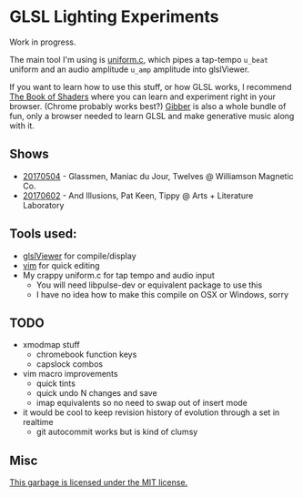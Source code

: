 # GLSL Lighting Experiments

Work in progress.

The main tool I'm using is [uniform.c](uniform.c), which pipes a tap-tempo
`u_beat` uniform and an audio amplitude `u_amp` amplitude into 
glslViewer.

If you want to learn how to use this stuff, or how GLSL works, I recommend 
[The Book of Shaders](https://thebookofshaders.com/) where you can learn and 
experiment right in your browser. (Chrome probably works best?) 
[Gibber](http://gibber.cc/) is also a whole bundle of fun, only a browser 
needed to learn GLSL and make generative music along with it.

## Shows

- [20170504](shows/20170504) - Glassmen, Maniac du Jour, Twelves @ Williamson Magnetic Co.
- [20170602](shows/20170602) - And Illusions, Pat Keen, Tippy @ Arts + Literature Laboratory

## Tools used:

- [glslViewer](https://github.com/patriciogonzalezvivo/glslViewer) for compile/display
- [vim](http://www.vim.org/) for quick editing
- My crappy uniform.c for tap tempo and audio input
  - You will need libpulse-dev or equivalent package to use this
  - I have no idea how to make this compile on OSX or Windows, sorry

## TODO

- xmodmap stuff 
  - chromebook function keys 
  - capslock combos
- vim macro improvements
  - quick tints
  - quick undo N changes and save 
  - imap equivalents so no need to swap out of insert mode
- it would be cool to keep revision history of evolution through a set in realtime 
  - git autocommit works but is kind of clumsy

## Misc 

[This garbage is licensed under the MIT license.](LICENSE)

